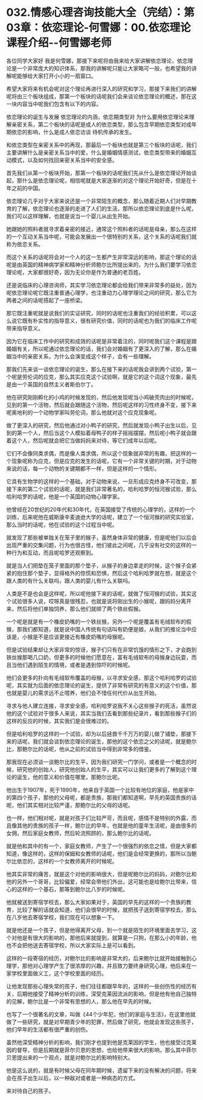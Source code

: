 # 032.情感心理咨询技能大全（完结）：第03章：依恋理论-何雪娜：00.依恋理论课程介绍--何雪娜老师

各位同学大家好 我是何雪娜，那接下来呢将由我来给大家讲解依恋理论，依恋理论是一个非常庞大的知识体系，那我的讲解呢只能让大家略可一般，也希望我的讲解呢能够给大家打开小小的一扇窗口。

希望大家将来有机会呢对这个理论再进行深入的研究和学习，那接下来我们的讲解呢将由三个板块组成，那第一个板块的话呢我们会来谈论依恋理论的概述，那在这一块内容当中呢我们包含有以下的内容。

依恋理论的诞生与发展 依恋理论的内涵，依恋期类型对 为什么要用依恋理论来理解亲密关系，第二个板块的话呢是成人的依恋类型，那么包含早期依恋类型对成年期依恋的影响，什么是成人依恋访谈 待机传承的发生。

和依恋类型在亲密关系中的再现，那最后一个板块也就是第三个板块的话呢，我们主要讲解什么是亲密关系当中的爱，什么是婚姻情感测试，依恋类型带来的婚姻互动模式，以及如何找回亲密关系当中的安全感。

首先我们从第一个板块开始，那第一个板块的话呢我们先从什么是依恋理论开始谈起，那什么是依恋理论呢，相信呢就是大家逐渐的对这个理论开始好奇，但是在十年之前的中国。

依恋理论几乎对于大家来说还是一个非常陌生的概念，那么随着近期人们对早期教育的了解，依恋理论也逐渐的走进了人们的生活，那所以依恋理论到底是什么呢，我们可以这样理解，也就是说当一个婴儿从出生开始。

她跟她的照料者就寻求着亲密的接近，通常这个照料者的话呢是母亲，那么在这样的一个互动关系当中呢，可能会发展出一个很特别的关系，这个关系的话呢我们就称为依恋关系。

而这个关系的话呢将会对一个人的这一生都产生非常深远的影响，那这个理论的话呢是由英国的精神病学家和精神分析师鲍尔比所提出来的，为什么我们要学习依恋理论呢，大家都很好奇，因为无论你是作为普通的老百姓。

还是说临床的心理咨询师，其实学习依恋理论都会给我们带来非常多的益处，因为呢依恋理论呢它既注重普通心理学，也注重动力心理学理论之间的研究，那么它为两者之间的话呢搭起了一座桥梁。

那它既注重呢就是说我们的实证研究，同时的话呢也注重我们的经验积累，可以这么说它既有朴实性的指导意义，很有研究价值，同时的话呢也为我们的临床工作呢带来指导意义。

因为它在临床工作中的研究和成效的话呢是非常着注的，同时呢我们这个课程是跟婚姻有关，所以呢通过依恋理论的话，我们会对婚姻有了更深入的了解，那么在婚姻当中的亲密关系，为什么会演变成这个样子，会有一些理解。

那我们先来谈一谈依恋理论的诞生，那么在接下来的话呢我会讲到两个试验，第一个呢是劳伦词的应克，那么其实应克这个试验啊，就是它的这个词这个现象，最先是由一个英国的自然主义者斯伯尔丁。

他在研究刚刚孵化的小鸡的时候发现的，然后他发现呢当小鸡破壳肉出的时候呢，见到的第一个活物，然后就会跟随这个活物，然后呢这样的习性终身不变，接下来呢奥地利的一个动物学家叫劳伦词，那么他就对这个应克现象呢。

做了更深入的研究，然后他通过对小鸭子的研究，然后就发现小鸭子出生以后，见到的第一个人，然后当这个人模拟着母鸭子的样子摇摇摆摆，然后呢小鸭子就会跟着这个人，然后呢就会把它当做妈妈来对待，等它们成年以后呢。

它们不会像同类求偶，而是像人类求偶，所以这个现象就非常的有趣，把这样的一个现象呢称为应克，但是应克的发生的话呢，它有一个非常关键的时期，对于动物来说的话，每一个动物的关键期都不一样，但是这样的一个情形。

它具有生物学的这样的一个基础，对于动物来说，一旦形成应克终身不可改变，那接下来的第二个试验的话呢，就是我们非常著名的，哈利哈罗的恒河猴试验，那么哈利哈罗的话呢，他是一个英国的动物心理学家。

他曾经在20世纪的20年代和30年代，在英国接受了传统的心理学的，这样的一个训练，后来呢他在威斯康辛麦迪逊大学的话呢，建立了一个恒河猴的研究实验室，那么当时的话呢，他在试验的这个过程当中呢。

就发现了那些被单独关在笼子里的猴子，虽然身体非常的健康，但是呢他们以后会出现严重的交集问题，行为也很古怪，他们彼此之间呢，几乎没有社交的这样的一种行为和互动，而且呢哈罗还观察到。

就是当人们把垫在笼子里面的那个垫子，从猴子的身边拿走的时候，这个猴子会紧紧的抱住那个垫子，显得格外的惊慌和恐惧，然后这个哈利哈罗就在想，就是这个跟人类的有什么关联吗，跟人类的婴儿有什么关联吗。

人类是不是也会是这样呢，所以呢他接下来的话呢，就做了恒河猴的试验，其实这个试验很多人说，哎呀真是很残忍，也就是说将刚出生的小猴呢，跟妈妈分离开来，然后将他们单独饲养，那么他们就绑了两个铁丝假猴。

一个呢是就是有一个橡皮奶嘴的一个铁丝猴，另外一个呢是覆盖有毛绒软布的假猴，那我们都知道，就是说中国人传统有句话叫有奶便是娘，从我们的推论当中应该是，小猴是不是应该更接近有橡皮奶嘴的母猴呢。

但是试验结果却让大家非常的惊讶，猴子们只有在非常饥饿的情形之下，才会跑到铁丝猴那喝几口奶，但更多的时候他们愿意在，富有毛绒软布的母猴身边玩耍，而且当他们遇到陌生的情境，或者是遇到惊吓的时候呢。

他们会更多的扑向有毛绒软布覆盖的母猴，以寻求安全感，那这个哈利哈罗的试验呢，其实就为后面的依恋理论的诞生，提供了非常有研究的有意义的这个价值，那也就是婴儿的需求远不止喂养，他们会不惜任何代价从出生开始。

寻求与他人建立连接，寻求安全感，哈利哈罗说我不关心这些猴子的死活，虽然说他的这个试验对于很多人来说，其实当我们去看到那些纪录片，看到那些猴子们的这样的反应的时候，其实我们是会很难过的。

但是哈利哈罗的这样的一个试验，却为以后拯救千千万万的婴儿做了铺垫，那接下来的话呢，我们就会谈到依恋理论的诞生，那他的这个依恋之父的话呢，就是鲍尔比，那鲍尔比的话呢，他从之前的试验当中得到非常多的借鉴。

那我现在必须谈一谈鲍尔比的生平，因为我们研究一门学问，或者是一个概念的时候，研究他的创始人，研究他创始人的生平，其实可以让我们更多的了解到这个理论的诞生，他的意义和价值在哪里，那鲍尔比呢。

他出生于1907年，死于1990年，他来自于英国一个比较有地位的家庭，他是家中的第四个孩子，那他的父母呢，都是贵族，那我们都知道啊，早先的英国贵族的话呢，他们其实相对比较严谨，那鲍尔比的父母的话呢。

也一样，他们相对呢，就是对孩子们比较严苛，而且呢，感情不是特别的外露，而且像其他的贵族的孩子一样，鲍尔比的早年，也就是他的童年生活呢，是由很多的女佣，然后家庭女教师，然后轮流照顾的，那么鲍尔比的话呢。

就是他和其中的有一个，家庭女教师，产生了一个很强烈的依恋之情，但是大家都知道，像这样的，这样的保姆和女教师的话呢，他们是会经常更换的，那所以当鲍尔比依恋的，这样的一个女教师离开的时候呢。

他其实非常的痛苦，就是这个对他的影响很大，但是呢鲍尔比的妈妈，对鲍尔比和他的另外一个哥哥，比较偏爱，经常会带他们外出，这可能也是给鲍尔比带来，信心的这样的一个基石，那等到鲍尔比八岁的时候呢。

他就被送到寄宿学校去，那么大家如果对于，英国的早先的这样的一个贵族的教育，比较了解的话就会知道，他们会很早的时候，就把孩子送到寄宿学校去，那么在八岁他去寄宿学校，我们现在可以想象一下。

就是他还是一个孩子，但是他得离开父母，到一个就是陌生的环境里面去学习，这个对他是有很大的影响的，那他后来就提到，就算是一只狗，在那么小的年龄，他也不会把他送去寄宿学校，所以大家实际上是可以看到。

这样的一段寄宿的经历，对鲍尔比的影响是非常大的，后来鲍尔比就开始接触到心理学，那他对心理学产生了很浓厚的兴趣，并且致力要终身研究心理，他后来在一家学校里面做义工，这个学校里面的经历。

让他发现那些心理失常的孩子，他们往往都跟早年的，这样的一些创伤性的经历有关，后期他接受了精神分析的训练，深受克莱因流派的影响，但是他有他自己独特的见解，鲍尔比是一个非常有思想的人，那么他在早先的时候。

也写了一个很著名的文章，叫做《44个少年犯，他们的家庭与生活》，在这里他就做了一些研究，就是对早期青少年的犯罪，然后做了研究，他就会发现这些孩子，他们早年的生活都有很严重的创伤。

虽然他深受精神分析的影响，我们刚才也提到他是克莱因的学生，他也接受过克莱因的督导，但是后期就是菲尔贝恩的思想，也给他带来很大的影响，那么其中菲尔贝恩提出来的一个观点，就是对鲍尔比的影响特别大。

他是这么说的，就是有时候父母在同年期时候，遗留下来的没有解决的问题，将来会在孩子出生以后，以一种敌对或者是一种病态的方式。

来对待自己的孩子。